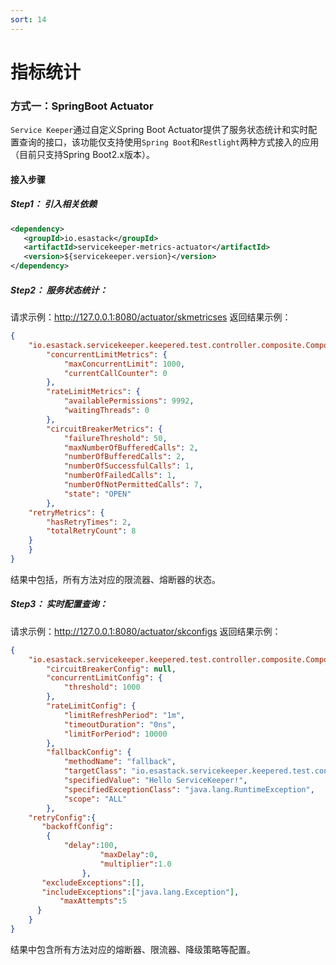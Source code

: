 ```yaml
---
sort: 14
---
```


# 指标统计

### 方式一：SpringBoot Actuator
`Service Keeper`通过自定义Spring Boot Actuator提供了服务状态统计和实时配置查询的接口，该功能仅支持使用`Spring Boot`和`Restlight`两种方式接入的应用（目前只支持Spring Boot2.x版本）。

#### 接入步骤

##### Step1： 引入相关依赖
```xml
<dependency>
   <groupId>io.esastack</groupId>
   <artifactId>servicekeeper-metrics-actuator</artifactId>
   <version>${servicekeeper.version}</version>
</dependency>
```

##### Step2： 服务状态统计：
请求示例：http://127.0.0.1:8080/actuator/skmetricses
返回结果示例：
```json
{
    "io.esastack.servicekeeper.keepered.test.controller.composite.CompositeTestController.list": {
        "concurrentLimitMetrics": {
            "maxConcurrentLimit": 1000,
            "currentCallCounter": 0
        },
        "rateLimitMetrics": {
            "availablePermissions": 9992,
            "waitingThreads": 0
        },
        "circuitBreakerMetrics": {
            "failureThreshold": 50,
            "maxNumberOfBufferedCalls": 2,
            "numberOfBufferedCalls": 2,
            "numberOfSuccessfulCalls": 1,
            "numberOfFailedCalls": 1,
            "numberOfNotPermittedCalls": 7,
            "state": "OPEN"
        },
	"retryMetrics": {
	    "hasRetryTimes": 2,
	    "totalRetryCount": 8
	}
    }
}
```
结果中包括，所有方法对应的限流器、熔断器的状态。

##### Step3：  实时配置查询：
请求示例：http://127.0.0.1:8080/actuator/skconfigs
返回结果示例：
```json
{
    "io.esastack.servicekeeper.keepered.test.controller.composite.CompositeTestController.list": {
        "circuitBreakerConfig": null,
        "concurrentLimitConfig": {
            "threshold": 1000
        },
        "rateLimitConfig": {
            "limitRefreshPeriod": "1m",
            "timeoutDuration": "0ns",
            "limitForPeriod": 10000
        },
        "fallbackConfig": {
            "methodName": "fallback",
            "targetClass": "io.esastack.servicekeeper.keepered.test.controller.fallback.CustomizeFallback",
            "specifiedValue": "Hello ServiceKeeper!",
            "specifiedExceptionClass": "java.lang.RuntimeException",
            "scope": "ALL"
        },
	"retryConfig":{
	   "backoffConfig":	
		{
		    "delay":100,
                    "maxDelay":0,
                    "multiplier":1.0
                },
	   "excludeExceptions":[],
	   "includeExceptions":["java.lang.Exception"],
           "maxAttempts":5
      }
    }
}
```
结果中包含所有方法对应的熔断器、限流器、降级策略等配置。
